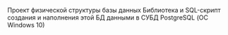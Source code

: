 Проект физической структуры базы данных Библиотека и SQL-скрипт создания и наполнения этой БД данными в СУБД PostgreSQL (ОС Windows 10)
